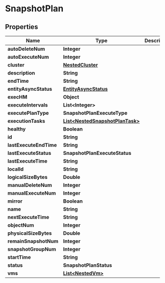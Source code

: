 

# SnapshotPlan


## Properties

Name | Type | Description | Notes
------------ | ------------- | ------------- | -------------
**autoDeleteNum** | **Integer** |  | 
**autoExecuteNum** | **Integer** |  | 
**cluster** | [**NestedCluster**](NestedCluster.md) |  | 
**description** | **String** |  | 
**endTime** | **String** |  |  [optional]
**entityAsyncStatus** | [**EntityAsyncStatus**](EntityAsyncStatus.md) |  |  [optional]
**execHM** | **Object** |  |  [optional]
**executeIntervals** | **List&lt;Integer&gt;** |  | 
**executePlanType** | **SnapshotPlanExecuteType** |  | 
**executionTasks** | [**List&lt;NestedSnapshotPlanTask&gt;**](NestedSnapshotPlanTask.md) |  |  [optional]
**healthy** | **Boolean** |  | 
**id** | **String** |  | 
**lastExecuteEndTime** | **String** |  |  [optional]
**lastExecuteStatus** | **SnapshotPlanExecuteStatus** |  | 
**lastExecuteTime** | **String** |  |  [optional]
**localId** | **String** |  | 
**logicalSizeBytes** | **Double** |  | 
**manualDeleteNum** | **Integer** |  | 
**manualExecuteNum** | **Integer** |  | 
**mirror** | **Boolean** |  | 
**name** | **String** |  | 
**nextExecuteTime** | **String** |  |  [optional]
**objectNum** | **Integer** |  | 
**physicalSizeBytes** | **Double** |  | 
**remainSnapshotNum** | **Integer** |  | 
**snapshotGroupNum** | **Integer** |  | 
**startTime** | **String** |  | 
**status** | **SnapshotPlanStatus** |  | 
**vms** | [**List&lt;NestedVm&gt;**](NestedVm.md) |  |  [optional]



